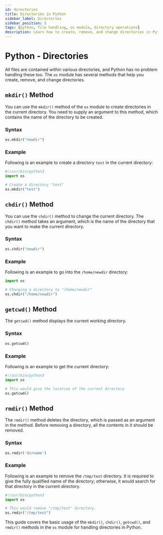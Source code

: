 ```yaml
---
id: directories
title: Directories in Python
sidebar_label: Directories
sidebar_position: 5
tags: [python, file handling, os module, directory operations]
description: Learn how to create, remove, and change directories in Python using the os module.
---
```


# Python - Directories

All files are contained within various directories, and Python has no problem handling these too. The `os` module has several methods that help you create, remove, and change directories.

## `mkdir()` Method

You can use the `mkdir()` method of the `os` module to create directories in the current directory. You need to supply an argument to this method, which contains the name of the directory to be created.

### Syntax

```python
os.mkdir("newdir")
```

### Example

Following is an example to create a directory `test` in the current directory:

```python
#!/usr/bin/python3
import os

# Create a directory "test"
os.mkdir("test")
```

## `chdir()` Method

You can use the `chdir()` method to change the current directory. The `chdir()` method takes an argument, which is the name of the directory that you want to make the current directory.

### Syntax

```python
os.chdir("newdir")
```

### Example

Following is an example to go into the `/home/newdir` directory:

```python
import os

# Changing a directory to "/home/newdir"
os.chdir("/home/newdir")
```

## `getcwd()` Method

The `getcwd()` method displays the current working directory.

### Syntax

```python
os.getcwd()
```

### Example

Following is an example to get the current directory:

```python
#!/usr/bin/python3
import os

# This would give the location of the current directory
os.getcwd()
```

## `rmdir()` Method

The `rmdir()` method deletes the directory, which is passed as an argument in the method. Before removing a directory, all the contents in it should be removed.

### Syntax

```python
os.rmdir('dirname')
```

### Example

Following is an example to remove the `/tmp/test` directory. It is required to give the fully qualified name of the directory; otherwise, it would search for that directory in the current directory.

```python
#!/usr/bin/python3
import os

# This would remove "/tmp/test" directory.
os.rmdir("/tmp/test")
```

This guide covers the basic usage of the `mkdir()`, `chdir()`, `getcwd()`, and `rmdir()` methods in the `os` module for handling directories in Python.

